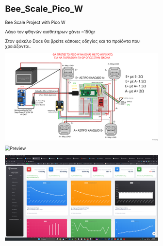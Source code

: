 # Bee_Scale_Pico_W
Bee Scale Project with Pico W 

Λάγο τον φθηνών αισθητήρων χάνει ~150gr 

Στον φάκελο Docs θα βρείτε κάποιες οδηγίες και τα προϊόντα που χρειάζονται.

![Preview](https://github.com/dannyswolf/Bee_Scale_Pico_W/blob/master/images/%CE%94%CE%B9%CE%AC%CE%B3%CF%81%CE%B1%CE%BC%CE%BC%CE%B1.png)

![Preview](https://github.com/dannyswolf/Bee_Scale_Pico_W/blob/master/images/IMG_20230923_222919.png)


![Preview](https://github.com/dannyswolf/Bee_Scale_Pico_W/blob/master/images/Django-Home_page.png)
